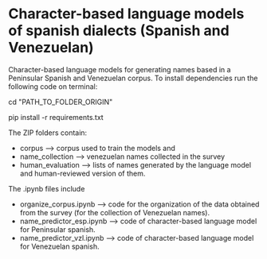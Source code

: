 # Character-based language models of spanish dialects (Spanish and Venezuelan)
Character-based language models for generating names based in a Peninsular Spanish and Venezuelan corpus. To install dependencies run the following code on terminal:

cd "PATH_TO_FOLDER_ORIGIN"

pip install -r requirements.txt

The ZIP folders contain: 
* corpus --> corpus used to train the models and 
* name_collection --> venezuelan names collected in the survey
* human_evaluation --> lists of names generated by the language model and human-reviewed version of them. 

The .ipynb files include
* organize_corpus.ipynb --> code for the organization of the data obtained from the survey (for the collection of Venezuelan names).
*  name_predictor_esp.ipynb --> code of character-based language model for Peninsular spanish.
*  name_predictor_vzl.ipynb --> code of character-based language model for Venezuelan spanish.
